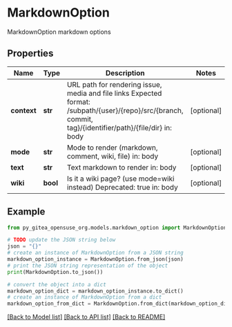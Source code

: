 # MarkdownOption

MarkdownOption markdown options

## Properties

Name | Type | Description | Notes
------------ | ------------- | ------------- | -------------
**context** | **str** | URL path for rendering issue, media and file links Expected format: /subpath/{user}/{repo}/src/{branch, commit, tag}/{identifier/path}/{file/dir}  in: body | [optional] 
**mode** | **str** | Mode to render (markdown, comment, wiki, file)  in: body | [optional] 
**text** | **str** | Text markdown to render  in: body | [optional] 
**wiki** | **bool** | Is it a wiki page? (use mode&#x3D;wiki instead)  Deprecated: true in: body | [optional] 

## Example

```python
from py_gitea_opensuse_org.models.markdown_option import MarkdownOption

# TODO update the JSON string below
json = "{}"
# create an instance of MarkdownOption from a JSON string
markdown_option_instance = MarkdownOption.from_json(json)
# print the JSON string representation of the object
print(MarkdownOption.to_json())

# convert the object into a dict
markdown_option_dict = markdown_option_instance.to_dict()
# create an instance of MarkdownOption from a dict
markdown_option_from_dict = MarkdownOption.from_dict(markdown_option_dict)
```
[[Back to Model list]](../README.md#documentation-for-models) [[Back to API list]](../README.md#documentation-for-api-endpoints) [[Back to README]](../README.md)


